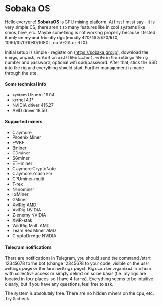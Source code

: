 # Sobaka OS

Hello everyone!
**SobakaOS** is GPU mining platform.
At first I must say - it is very simple OS, there aren`t so many features like in cool systems like smos, hive, etc. Maybe something is not working properly because I tested it only on my and friendly rigs (mostly 470/480/570/580, 1060/1070/1080/1080ti, no VEGA or RTX).

Initial setup is simple - register on (https://sobaka.group), download the image, unpack, write it on ssd (I like Etcher), write in the settings file rig number and password, optional wifi ssid/password. After that, stick the SSD into the rig and everything should start.
Further management is made through the site.

#### Some technical info
- system Ubuntu 18.04
- kernel 4.17
- NVIDIA driver 415.27
- AMD driver 18.50

#### Supported miners
- Claymore
- Phoenix Miner
- EWBF
- Bminer
- CCminer
- SGminer
- ETHminer
- Claymore CryptoNote
- Claymore Zcash For
- CPUminer-multi
- T-rex
- Nanominer
- lolMiner
- GMiner
- XMRig AMD
- XMRig NVIDIA
- Z-enemy NVIDIA
- XMR-stak
- WildRig Multi AMD
- Team Red Miner AMD
- CryptoDredge NVIDIA

#### Telegram notifications


There are notifications in Telegram, you should send the command /start 12345678 to the bot (change 12345678 to your code, visible on the user settings page or the farm settings page).
Rigs can be organized in a farm with collective access or simply delimit on some basis (f.e. my rigs are located in four places, so I have 4 farms). Everything seems to be intuitive clearly, but if you have any questions, feel free to ask.

The system is absolutely free. There are no hidden miners on the cpu, etc. Try & check.

[image]: https://sobaka.group/downloads/other/screenshot_3.png
[image2]: https://sobaka.group/downloads/other/screenshot_4.png

